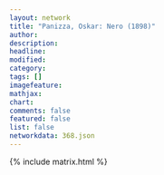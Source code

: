 ```yaml
---
layout: network
title: "Panizza, Oskar: Nero (1898)"
author:
description:
headline:
modified:
category:
tags: []
imagefeature: 
mathjax: 
chart: 
comments: false
featured: false
list: false
networkdata: 368.json
---
```

{% include matrix.html %}
